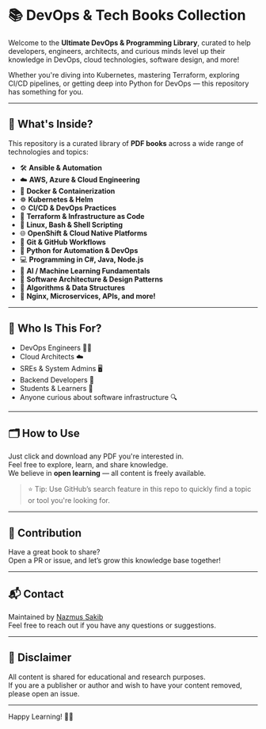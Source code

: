 # 📚 DevOps & Tech Books Collection

Welcome to the **Ultimate DevOps & Programming Library**, curated to help developers, engineers, architects, and curious minds level up their knowledge in DevOps, cloud technologies, software design, and more!

Whether you're diving into Kubernetes, mastering Terraform, exploring CI/CD pipelines, or getting deep into Python for DevOps — this repository has something for you.

---

## 🚀 What's Inside?

This repository is a curated library of **PDF books** across a wide range of technologies and topics:

- 🛠️ **Ansible & Automation**
- ☁️ **AWS, Azure & Cloud Engineering**
- 🐳 **Docker & Containerization**
- ☸️ **Kubernetes & Helm**
- ⚙️ **CI/CD & DevOps Practices**
- 📘 **Terraform & Infrastructure as Code**
- 🐧 **Linux, Bash & Shell Scripting**
- 🌐 **OpenShift & Cloud Native Platforms**
- 🧬 **Git & GitHub Workflows**
- 🐍 **Python for Automation & DevOps**
- 💻 **Programming in C#, Java, Node.js**
- 🧠 **AI / Machine Learning Fundamentals**
- 📐 **Software Architecture & Design Patterns**
- 🧮 **Algorithms & Data Structures**
- 🔧 **Nginx, Microservices, APIs, and more!**

---

## 🎯 Who Is This For?

- DevOps Engineers 🧑‍💻  
- Cloud Architects ☁️  
- SREs & System Admins 🖥  
- Backend Developers 🚧  
- Students & Learners 📖  
- Anyone curious about software infrastructure 🔍

---

## 🗂️ How to Use

Just click and download any PDF you're interested in.  
Feel free to explore, learn, and share knowledge.  
We believe in **open learning** — all content is freely available.

> ⭐️ Tip: Use GitHub’s search feature in this repo to quickly find a topic or tool you're looking for.

---

## 🤝 Contribution

Have a great book to share?  
Open a PR or issue, and let’s grow this knowledge base together!

---

## 📬 Contact

Maintained by [Nazmus Sakib](https://github.com/MnSakibOvi)  
Feel free to reach out if you have any questions or suggestions.

---

## 📄 Disclaimer

All content is shared for educational and research purposes.  
If you are a publisher or author and wish to have your content removed, please open an issue.

---

Happy Learning! 🌱✨
